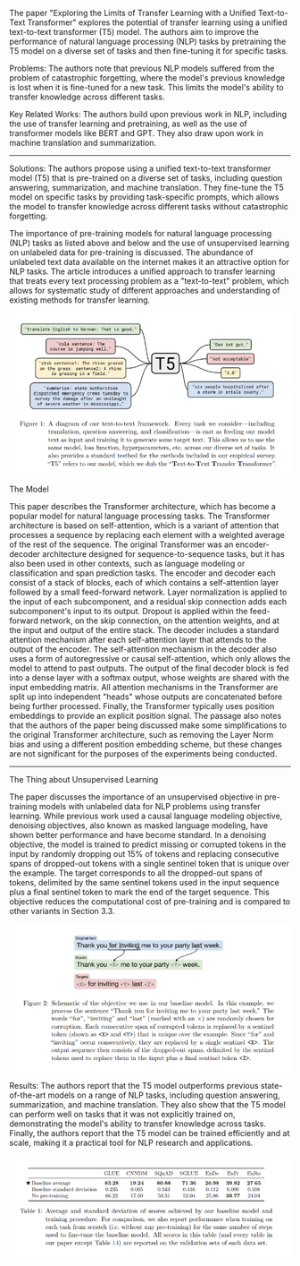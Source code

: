 The paper "Exploring the Limits of Transfer Learning with a Unified Text-to-Text Transformer" explores the potential of transfer learning using a unified text-to-text transformer (T5) model. The authors aim to improve the performance of natural language processing (NLP) tasks by pretraining the T5 model on a diverse set of tasks and then fine-tuning it for specific tasks.

Problems:
The authors note that previous NLP models suffered from the problem of catastrophic forgetting, where the model's previous knowledge is lost when it is fine-tuned for a new task. This limits the model's ability to transfer knowledge across different tasks.

Key Related Works:
The authors build upon previous work in NLP, including the use of transfer learning and pretraining, as well as the use of transformer models like BERT and GPT. They also draw upon work in machine translation and summarization.

---

Solutions:
The authors propose using a unified text-to-text transformer model (T5) that is pre-trained on a diverse set of tasks, including question answering, summarization, and machine translation. They fine-tune the T5 model on specific tasks by providing task-specific prompts, which allows the model to transfer knowledge across different tasks without catastrophic forgetting.

The importance of pre-training models for natural language processing (NLP) tasks as listed above and below and the use of unsupervised learning on unlabeled data for pre-training is discussed. The abundance of unlabeled text data available on the internet makes it an attractive option for NLP tasks. The article introduces a unified approach to transfer learning that treats every text processing problem as a "text-to-text" problem, which allows for systematic study of different approaches and understanding of existing methods for transfer learning.

![1681979394111](image/Paper4/1681979394111.png)

The Model 

This paper describes the Transformer architecture, which has become a popular model for natural language processing tasks. The Transformer architecture is based on self-attention, which is a variant of attention that processes a sequence by replacing each element with a weighted average of the rest of the sequence. The original Transformer was an encoder-decoder architecture designed for sequence-to-sequence tasks, but it has also been used in other contexts, such as language modeling or classification and span prediction tasks. The encoder and decoder each consist of a stack of blocks, each of which contains a self-attention layer followed by a small feed-forward network. Layer normalization is applied to the input of each subcomponent, and a residual skip connection adds each subcomponent's input to its output. Dropout is applied within the feed-forward network, on the skip connection, on the attention weights, and at the input and output of the entire stack. The decoder includes a standard attention mechanism after each self-attention layer that attends to the output of the encoder. The self-attention mechanism in the decoder also uses a form of autoregressive or causal self-attention, which only allows the model to attend to past outputs. The output of the final decoder block is fed into a dense layer with a softmax output, whose weights are shared with the input embedding matrix. All attention mechanisms in the Transformer are split up into independent "heads" whose outputs are concatenated before being further processed. Finally, the Transformer typically uses position embeddings to provide an explicit position signal. The passage also notes that the authors of the paper being discussed make some simplifications to the original Transformer architecture, such as removing the Layer Norm bias and using a different position embedding scheme, but these changes are not significant for the purposes of the experiments being conducted.

---

The Thing about Unsupervised Learning 

The paper discusses the importance of an unsupervised objective in pre-training models with unlabeled data for NLP problems using transfer learning. While previous work used a causal language modeling objective, denoising objectives, also known as masked language modeling, have shown better performance and have become standard. In a denoising objective, the model is trained to predict missing or corrupted tokens in the input by randomly dropping out 15% of tokens and replacing consecutive spans of dropped-out tokens with a single sentinel token that is unique over the example. The target corresponds to all the dropped-out spans of tokens, delimited by the same sentinel tokens used in the input sequence plus a final sentinel token to mark the end of the target sequence. This objective reduces the computational cost of pre-training and is compared to other variants in Section 3.3.

![1681979677673](image/Paper4/1681979677673.png)


Results:
The authors report that the T5 model outperforms previous state-of-the-art models on a range of NLP tasks, including question answering, summarization, and machine translation. They also show that the T5 model can perform well on tasks that it was not explicitly trained on, demonstrating the model's ability to transfer knowledge across tasks. Finally, the authors report that the T5 model can be trained efficiently and at scale, making it a practical tool for NLP research and applications.

![1681979700513](image/Paper4/1681979700513.png)
